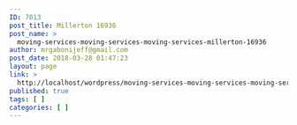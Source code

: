 ```yaml
---
ID: 7013
post_title: Millerton 16936
post_name: >
  moving-services-moving-services-moving-services-millerton-16936
author: mrgabonijeff@gmail.com
post_date: 2018-03-28 01:47:23
layout: page
link: >
  http://localhost/wordpress/moving-services-moving-services-moving-services-millerton-16936/
published: true
tags: [ ]
categories: [ ]
---
```

